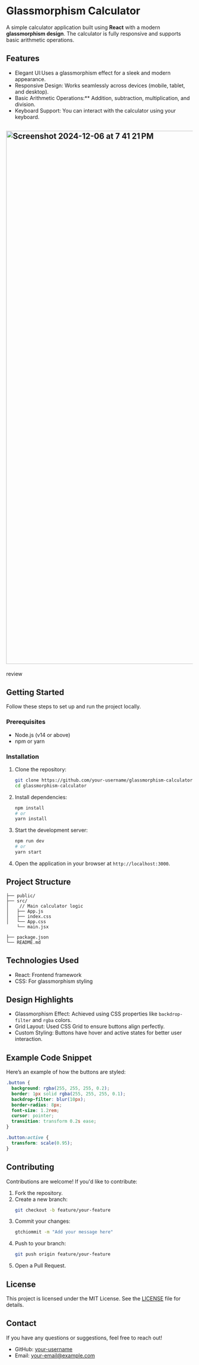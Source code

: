 
# Glassmorphism Calculator

A simple calculator application built using **React** with a modern **glassmorphism design**. The calculator is fully responsive and supports basic arithmetic operations.

## Features

- Elegant UI:Uses a glassmorphism effect for a sleek and modern appearance.
- Responsive Design: Works seamlessly across devices (mobile, tablet, and desktop).
- Basic Arithmetic Operations:** Addition, subtraction, multiplication, and division.
- Keyboard Support: You can interact with the calculator using your keyboard.

## <img width="1440" alt="Screenshot 2024-12-06 at 7 41 21 PM" src="https://github.com/user-attachments/assets/d1ec11af-8d07-4625-8f77-9d1acf222207">
review





## Getting Started

Follow these steps to set up and run the project locally.

### Prerequisites

- Node.js (v14 or above)
- npm or yarn

### Installation

1. Clone the repository:

   ```bash
   git clone https://github.com/your-username/glassmorphism-calculator.git
   cd glassmorphism-calculator
   ```

2. Install dependencies:

   ```bash
   npm install
   # or
   yarn install
   ```

3. Start the development server:

   ```bash
   npm run dev
   # or
   yarn start
   ```

4. Open the application in your browser at `http://localhost:3000`.

## Project Structure

```
├── public/
├── src/
│    // Main calculator logic
│   ├── App.js          
│   ├── index.css       
│   └── App.css
    └── main.jsx
        
├── package.json
└── README.md
```

## Technologies Used

- React: Frontend framework
- CSS: For glassmorphism styling

## Design Highlights

- Glassmorphism Effect: Achieved using CSS properties like `backdrop-filter` and `rgba` colors.
- Grid Layout: Used CSS Grid to ensure buttons align perfectly.
- Custom Styling: Buttons have hover and active states for better user interaction.

## Example Code Snippet

Here’s an example of how the buttons are styled:

```css
.button {
  background: rgba(255, 255, 255, 0.2);
  border: 1px solid rgba(255, 255, 255, 0.1);
  backdrop-filter: blur(10px);
  border-radius: 8px;
  font-size: 1.2rem;
  cursor: pointer;
  transition: transform 0.2s ease;
}

.button:active {
  transform: scale(0.95);
}
```

## Contributing

Contributions are welcome! If you'd like to contribute:

1. Fork the repository.
2. Create a new branch:
   ```bash
   git checkout -b feature/your-feature
   ```
3. Commit your changes:
   ```bash
   gtchiommit -m "Add your message here"
   ```
4. Push to your branch:
   ```bash
   git push origin feature/your-feature
   ```
5. Open a Pull Request.

## License

This project is licensed under the MIT License. See the [LICENSE](LICENSE) file for details.

## Contact

If you have any questions or suggestions, feel free to reach out!

- GitHub: [your-username](https://github.com/your-username)
- Email: [your-email@example.com](mailto\:your-email@example.com)

